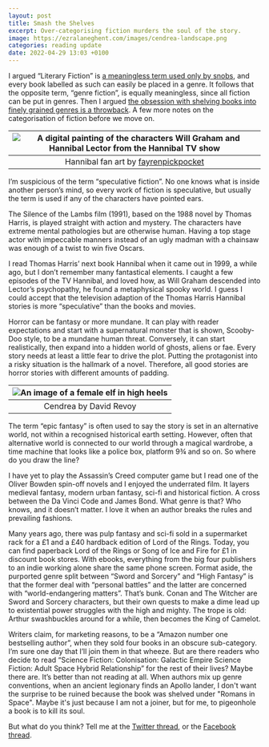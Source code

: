 ```yaml
---
layout: post
title: Smash the Shelves
excerpt: Over-categorising fiction murders the soul of the story.
image: https://ezralaneghent.com/images/cendrea-landscape.png
categories: reading update
date: 2022-04-29 13:03 +0100
---
```

I argued “Literary Fiction” is [a meaningless term used only by snobs](https://ezralaneghent.com/reading/update/2022/04/27/on-literary-fantasy.html), and every book labelled as such can easily be placed in a genre. It follows that the opposite term, “genre fiction”, is equally meaningless, since all fiction can be put in genres. Then I argued [the obsession with shelving books into finely grained genres is a throwback](https://ezralaneghent.com/reading/update/2022/04/24/librarians-vs-robots.html). A few more notes on the categorisation of fiction before we move on. 

| ![A digital painting of the characters Will Graham and Hannibal Lector from the Hannibal TV show]({{site.url}}/images/hannibal_fan_art.jpg) |
|:--:| 
| Hannibal fan art by [fayrenpickpocket](https://www.deviantart.com/fayrenpickpocket/art/Hannibal-376483561) |

I’m suspicious of the term “speculative fiction”. No one knows what is inside another person’s mind, so every work of fiction is speculative, but usually the term is used if any of the characters have pointed ears.

The Silence of the Lambs film (1991), based on the 1988 novel by Thomas Harris, is played straight with action and mystery. The characters have extreme mental pathologies but are otherwise human. Having a top stage actor with impeccable manners instead of an ugly madman with a chainsaw was enough of a twist to win five Oscars.

I read Thomas Harris’ next book Hannibal when it came out in 1999, a while ago, but I don’t remember many fantastical elements. I caught a few episodes of the TV Hannibal, and loved how, as Will Graham descended into Lector’s psychopathy, he found a metaphysical spooky world. I guess I could accept that the television adaption of the Thomas Harris Hannibal stories is more “speculative” than the books and movies.

Horror can be fantasy or more mundane. It can play with reader expectations and start with a supernatural monster that is shown, Scooby-Doo style, to be a mundane human threat. Conversely, it can start realistically, then expand into a hidden world of ghosts, aliens or fae. Every story needs at least a little fear to drive the plot. Putting the protagonist into a risky situation is the hallmark of a novel. Therefore, all good stories are horror stories with different amounts of padding.

| ![An image of a female elf in high heels]({{site.url}}/images/cendrea.png) | 
|:--:| 
| Cendrea by David Revoy |

The term “epic fantasy” is often used to say the story is set in an alternative world, not within a recognised historical earth setting. However, often that alternative world is connected to our world through a magical wardrobe, a time machine that looks like a police box, platform 9¾ and so on. So where do you draw the line?

I have yet to play the Assassin’s Creed computer game but I read one of the Oliver Bowden spin-off novels and I enjoyed the underrated film. It layers medieval fantasy, modern urban fantasy, sci-fi and historical fiction. A cross between the Da Vinci Code and James Bond. What genre is that? Who knows, and it doesn’t matter. I love it when an author breaks the rules and prevailing fashions.

Many years ago, there was pulp fantasy and sci-fi sold in a supermarket rack for a £1 and a £40 hardback edition of Lord of the Rings. Today, you can find paperback Lord of the Rings or Song of Ice and Fire for £1 in discount book stores. With ebooks, everything from the big four publishers to an indie working alone share the same phone screen. Format aside, the purported genre split between “Sword and Sorcery” and “High Fantasy” is that the former deal with “personal battles” and the latter are concerned with “world-endangering matters”. That’s bunk. Conan and The Witcher are Sword and Sorcery characters, but their own quests to make a dime lead up to existential power struggles with the high and mighty. The trope is old: Arthur swashbuckles around for a while, then becomes the King of Camelot.

Writers claim, for marketing reasons, to be a “Amazon number one bestselling author”, when they sold four books in an obscure sub-category. I’m sure one day that I’ll join them in that wheeze. But are there readers who decide to read “Science Fiction: Colonisation: Galactic Empire Science Fiction: Adult Space Hybrid Relationship” for the rest of their lives? Maybe there are. It’s better than not reading at all. When authors mix up genre conventions, when an ancient legionary finds an Apollo lander, I don't want the surprise to be ruined because the book was shelved under "Romans in Space". Maybe it's just because I am not a joiner, but for me, to pigeonhole a book is to kill its soul. 

But what do you think? Tell me at the [Twitter thread](https://twitter.com/EzraLaneGhent/status/1520033161786314753), or the [Facebook thread](https://www.facebook.com/ezralaneghent/posts/103936122313404).